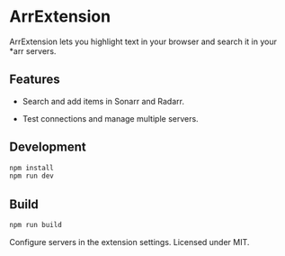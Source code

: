 # ArrExtension

ArrExtension lets you highlight text in your browser and search it in your *arr servers.

## Features

- Search and add items in Sonarr and Radarr.

- Test connections and manage multiple servers.

## Development

```bash
npm install
npm run dev
```

## Build

```bash
npm run build
```

Configure servers in the extension settings. Licensed under MIT.

